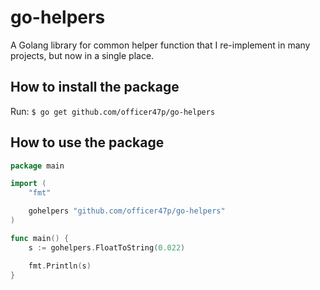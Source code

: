 # go-helpers
A Golang library for common helper function that I re-implement in many projects, but now in a single place.

## How to install the package
Run: `$ go get github.com/officer47p/go-helpers`

## How to use the package
```go
package main

import (
	"fmt"

	gohelpers "github.com/officer47p/go-helpers"
)

func main() {
	s := gohelpers.FloatToString(0.022)

	fmt.Println(s)
}
```
